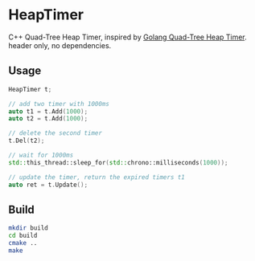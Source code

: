 # HeapTimer
C++ Quad-Tree Heap Timer, inspired by [Golang Quad-Tree Heap Timer](https://github.com/golang/go/blob/release-branch.go1.3/src/pkg/runtime/time.goc).
header only, no dependencies.

## Usage
```cpp
HeapTimer t;

// add two timer with 1000ms
auto t1 = t.Add(1000);
auto t2 = t.Add(1000);

// delete the second timer
t.Del(t2); 

// wait for 1000ms
std::this_thread::sleep_for(std::chrono::milliseconds(1000));

// update the timer, return the expired timers t1
auto ret = t.Update();
```

## Build
```bash
mkdir build
cd build
cmake ..
make
```
